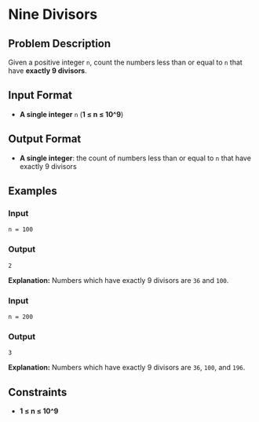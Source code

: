 
# Nine Divisors

## Problem Description
Given a positive integer `n`, count the numbers less than or equal to `n` that have **exactly 9 divisors**.

## Input Format
- **A single integer** `n` (**1 ≤ n ≤ 10^9**)

## Output Format
- **A single integer**: the count of numbers less than or equal to `n` that have exactly 9 divisors

## Examples

### Input
`n = 100`<br/>

### Output
`2`<br/>

**Explanation:** Numbers which have exactly 9 divisors are `36` and `100`.

### Input
`n = 200`<br/>

### Output
`3`<br/>

**Explanation:** Numbers which have exactly 9 divisors are `36`, `100`, and `196`.

## Constraints
- **1 ≤ n ≤ 10^9**

